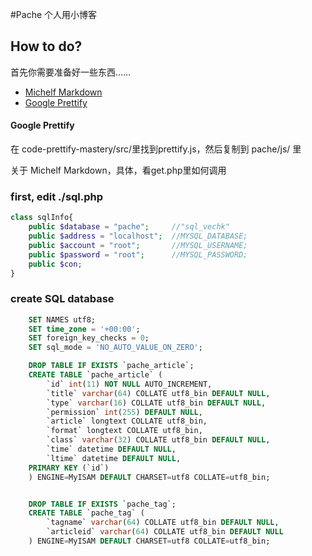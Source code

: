 #Pache
个人用小博客

## How to do?
首先你需要准备好一些东西……
- [Michelf Markdown](https://github.com/michelf/php-markdown)
- [Google Prettify](https://github.com/google/code-prettify)

#### Google Prettify
在 code-prettify-mastery/src/里找到prettify.js，然后复制到 pache/js/ 里

关于 Michelf Markdown，具体，看get.php里如何调用

### first, edit ./sql.php

```php
class sqlInfo{
	public $database = "pache";		//"sql_vechk"
	public $address = "localhost";	//MYSQL_DATABASE;
	public $account = "root"; 		//MYSQL_USERNAME;
	public $password = "root"; 		//MYSQL_PASSWORD;
	public $con;
}
```
### create SQL database
```SQL
	SET NAMES utf8;
	SET time_zone = '+00:00';
	SET foreign_key_checks = 0;
	SET sql_mode = 'NO_AUTO_VALUE_ON_ZERO';

	DROP TABLE IF EXISTS `pache_article`;
	CREATE TABLE `pache_article` (
		`id` int(11) NOT NULL AUTO_INCREMENT,
		`title` varchar(64) COLLATE utf8_bin DEFAULT NULL,
		`type` varchar(16) COLLATE utf8_bin DEFAULT NULL,
		`permission` int(255) DEFAULT NULL,
		`article` longtext COLLATE utf8_bin,
		`format` longtext COLLATE utf8_bin,
		`class` varchar(32) COLLATE utf8_bin DEFAULT NULL,
		`time` datetime DEFAULT NULL,
		`ltime` datetime DEFAULT NULL,
	PRIMARY KEY (`id`)
	) ENGINE=MyISAM DEFAULT CHARSET=utf8 COLLATE=utf8_bin;


	DROP TABLE IF EXISTS `pache_tag`;
	CREATE TABLE `pache_tag` (
		`tagname` varchar(64) COLLATE utf8_bin DEFAULT NULL,
		`articleid` varchar(64) COLLATE utf8_bin DEFAULT NULL
	) ENGINE=MyISAM DEFAULT CHARSET=utf8 COLLATE=utf8_bin;

```
